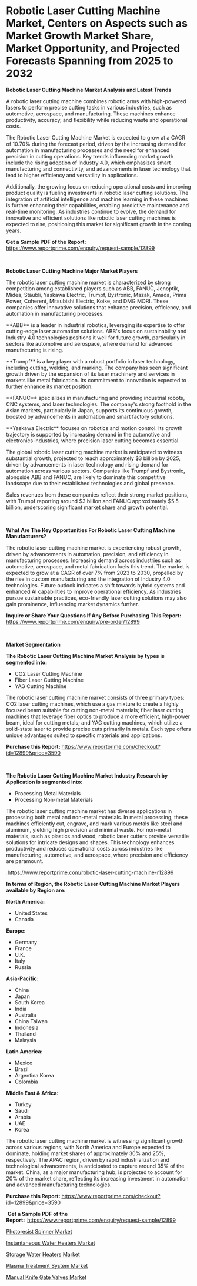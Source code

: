 <p><h1>Robotic Laser Cutting Machine Market, Centers on Aspects such as Market Growth Market Share, Market Opportunity, and Projected Forecasts Spanning from 2025 to 2032</h1></p><p><strong>Robotic Laser Cutting Machine Market Analysis and Latest Trends</strong></p>
<p><p>A robotic laser cutting machine combines robotic arms with high-powered lasers to perform precise cutting tasks in various industries, such as automotive, aerospace, and manufacturing. These machines enhance productivity, accuracy, and flexibility while reducing waste and operational costs. </p><p>The Robotic Laser Cutting Machine Market is expected to grow at a CAGR of 10.70% during the forecast period, driven by the increasing demand for automation in manufacturing processes and the need for enhanced precision in cutting operations. Key trends influencing market growth include the rising adoption of Industry 4.0, which emphasizes smart manufacturing and connectivity, and advancements in laser technology that lead to higher efficiency and versatility in applications. </p><p>Additionally, the growing focus on reducing operational costs and improving product quality is fueling investments in robotic laser cutting solutions. The integration of artificial intelligence and machine learning in these machines is further enhancing their capabilities, enabling predictive maintenance and real-time monitoring. As industries continue to evolve, the demand for innovative and efficient solutions like robotic laser cutting machines is expected to rise, positioning this market for significant growth in the coming years.</p></p>
<p><strong>Get a Sample PDF of the Report:&nbsp;</strong> <a href="https://www.reportprime.com/enquiry/request-sample/12899?utm_campaign=1137&utm_medium=2&utm_source=Github&utm_content=ia&utm_term=19032025&utm_id=robotic-laser-cutting-machine">https://www.reportprime.com/enquiry/request-sample/12899</a></p>
<p>&nbsp;</p>
<p><strong>Robotic Laser Cutting Machine Major Market Players</strong></p>
<p><p>The robotic laser cutting machine market is characterized by strong competition among established players such as ABB, FANUC, Jenoptik, Midea, Stäubli, Yaskawa Electric, Trumpf, Bystronic, Mazak, Amada, Prima Power, Coherent, Mitsubishi Electric, Koike, and DMG MORI. These companies offer innovative solutions that enhance precision, efficiency, and automation in manufacturing processes.</p><p>**ABB** is a leader in industrial robotics, leveraging its expertise to offer cutting-edge laser automation solutions. ABB's focus on sustainability and Industry 4.0 technologies positions it well for future growth, particularly in sectors like automotive and aerospace, where demand for advanced manufacturing is rising. </p><p>**Trumpf** is a key player with a robust portfolio in laser technology, including cutting, welding, and marking. The company has seen significant growth driven by the expansion of its laser machinery and services in markets like metal fabrication. Its commitment to innovation is expected to further enhance its market position.</p><p>**FANUC** specializes in manufacturing and providing industrial robots, CNC systems, and laser technologies. The company's strong foothold in the Asian markets, particularly in Japan, supports its continuous growth, boosted by advancements in automation and smart factory solutions.</p><p>**Yaskawa Electric** focuses on robotics and motion control. Its growth trajectory is supported by increasing demand in the automotive and electronics industries, where precision laser cutting becomes essential.</p><p>The global robotic laser cutting machine market is anticipated to witness substantial growth, projected to reach approximately $3 billion by 2025, driven by advancements in laser technology and rising demand for automation across various sectors. Companies like Trumpf and Bystronic, alongside ABB and FANUC, are likely to dominate this competitive landscape due to their established technologies and global presence. </p><p>Sales revenues from these companies reflect their strong market positions, with Trumpf reporting around $3 billion and FANUC approximately $5.5 billion, underscoring significant market share and growth potential.</p></p>
<p>&nbsp;</p>
<p><strong>What Are The Key Opportunities For Robotic Laser Cutting Machine Manufacturers?</strong></p>
<p><p>The robotic laser cutting machine market is experiencing robust growth, driven by advancements in automation, precision, and efficiency in manufacturing processes. Increasing demand across industries such as automotive, aerospace, and metal fabrication fuels this trend. The market is expected to grow at a CAGR of over 7% from 2023 to 2030, propelled by the rise in custom manufacturing and the integration of Industry 4.0 technologies. Future outlook indicates a shift towards hybrid systems and enhanced AI capabilities to improve operational efficiency. As industries pursue sustainable practices, eco-friendly laser cutting solutions may also gain prominence, influencing market dynamics further.</p></p>
<p><strong>Inquire or Share Your Questions If Any Before Purchasing This Report:</strong> <a href="https://www.reportprime.com/enquiry/pre-order/12899?utm_campaign=1137&utm_medium=2&utm_source=Github&utm_content=ia&utm_term=19032025&utm_id=robotic-laser-cutting-machine">https://www.reportprime.com/enquiry/pre-order/12899</a></p>
<p>&nbsp;</p>
<p><strong>Market Segmentation</strong></p>
<p><strong>The Robotic Laser Cutting Machine Market Analysis by types is segmented into:</strong></p>
<p><ul><li>CO2 Laser Cutting Machine</li><li>Fiber Laser Cutting Machine</li><li>YAG Cutting Machine</li></ul></p>
<p><p>The robotic laser cutting machine market consists of three primary types: CO2 laser cutting machines, which use a gas mixture to create a highly focused beam suitable for cutting non-metal materials; fiber laser cutting machines that leverage fiber optics to produce a more efficient, high-power beam, ideal for cutting metals; and YAG cutting machines, which utilize a solid-state laser to provide precise cuts primarily in metals. Each type offers unique advantages suited to specific materials and applications.</p></p>
<p><strong>Purchase this Report:&nbsp;</strong><a href="https://www.reportprime.com/checkout?id=12899&price=3590&utm_campaign=1137&utm_medium=2&utm_source=Github&utm_content=ia&utm_term=19032025&utm_id=robotic-laser-cutting-machine">https://www.reportprime.com/checkout?id=12899&price=3590</a></p>
<p>&nbsp;</p>
<p><strong>The Robotic Laser Cutting Machine Market Industry Research by Application is segmented into:</strong></p>
<p><ul><li>Processing Metal Materials</li><li>Processing Non-metal Materials</li></ul></p>
<p><p>The robotic laser cutting machine market has diverse applications in processing both metal and non-metal materials. In metal processing, these machines efficiently cut, engrave, and mark various metals like steel and aluminum, yielding high precision and minimal waste. For non-metal materials, such as plastics and wood, robotic laser cutters provide versatile solutions for intricate designs and shapes. This technology enhances productivity and reduces operational costs across industries like manufacturing, automotive, and aerospace, where precision and efficiency are paramount.</p></p>
<p><a href="https://www.reportprime.com/robotic-laser-cutting-machine-r12899?utm_campaign=1137&utm_medium=2&utm_source=Github&utm_content=ia&utm_term=19032025&utm_id=robotic-laser-cutting-machine">&nbsp;https://www.reportprime.com/robotic-laser-cutting-machine-r12899</a></p>
<p><strong>In terms of Region, the Robotic Laser Cutting Machine Market Players available by Region are:</strong></p>
<p>
    <p> <strong> North America: </strong>
        <ul>
            <li>United States</li>
            <li>Canada</li>
        </ul>
        </p> 
    <p> <strong> Europe: </strong>
        <ul>
            <li>Germany</li>
            <li>France</li>
            <li>U.K.</li>
            <li>Italy</li>
            <li>Russia</li>
        </ul>
        </p> 
    <p> <strong> Asia-Pacific: </strong>
        <ul>
            <li>China</li>
            <li>Japan</li>
            <li>South Korea</li>
            <li>India</li>
            <li>Australia</li>
            <li>China Taiwan</li>
            <li>Indonesia</li>
            <li>Thailand</li>
            <li>Malaysia</li>
        </ul>
        </p> 
    <p> <strong> Latin America: </strong>
        <ul>
            <li>Mexico</li>
            <li>Brazil</li>
            <li>Argentina Korea</li>
            <li>Colombia</li>
        </ul>
        </p> 
    <p> <strong> Middle East & Africa: </strong>
        <ul>
            <li>Turkey</li>
            <li>Saudi</li>
            <li>Arabia</li>
            <li>UAE</li>
            <li>Korea</li>
        </ul>
    </p>
    </p>
<p><p>The robotic laser cutting machine market is witnessing significant growth across various regions, with North America and Europe expected to dominate, holding market shares of approximately 30% and 25%, respectively. The APAC region, driven by rapid industrialization and technological advancements, is anticipated to capture around 35% of the market. China, as a major manufacturing hub, is projected to account for 20% of the market share, reflecting its increasing investment in automation and advanced manufacturing technologies.</p></p>
<p><strong>Purchase this Report: </strong><a href="https://www.reportprime.com/checkout?id=12899&price=3590&utm_campaign=1137&utm_medium=2&utm_source=Github&utm_content=ia&utm_term=19032025&utm_id=robotic-laser-cutting-machine">https://www.reportprime.com/checkout?id=12899&price=3590</a></p>
<p>&nbsp;<strong>Get a Sample PDF of the Report:&nbsp;&nbsp;</strong><a href="https://www.reportprime.com/enquiry/request-sample/12899?utm_campaign=1137&utm_medium=2&utm_source=Github&utm_content=ia&utm_term=19032025&utm_id=robotic-laser-cutting-machine">https://www.reportprime.com/enquiry/request-sample/12899</a></p>
<p><strong></strong></p>
<p><p><a href="https://github.com/roehrtizonov/Market-Research-Report-List-1/blob/main/photoresist-spinner-market.md?utm_campaign=1137&utm_medium=2&utm_source=Github&utm_content=ia&utm_term=19032025&utm_id=robotic-laser-cutting-machine">Photoresist Spinner Market</a></p><p><a href="https://github.com/sgroitrieu7f/Market-Research-Report-List-1/blob/main/instantaneous-water-heaters-market.md?utm_campaign=1137&utm_medium=2&utm_source=Github&utm_content=ia&utm_term=19032025&utm_id=robotic-laser-cutting-machine">Instantaneous Water Heaters Market</a></p><p><a href="https://github.com/paullsiskec4/Market-Research-Report-List-1/blob/main/storage-water-heaters-market.md?utm_campaign=1137&utm_medium=2&utm_source=Github&utm_content=ia&utm_term=19032025&utm_id=robotic-laser-cutting-machine">Storage Water Heaters Market</a></p><p><a href="https://github.com/zhininzacher/Market-Research-Report-List-1/blob/main/plasma-treatment-system-market.md?utm_campaign=1137&utm_medium=2&utm_source=Github&utm_content=ia&utm_term=19032025&utm_id=robotic-laser-cutting-machine">Plasma Treatment System Market</a></p><p><a href="https://github.com/donsonjupa/Market-Research-Report-List-1/blob/main/manual-knife-gate-valves-market.md?utm_campaign=1137&utm_medium=2&utm_source=Github&utm_content=ia&utm_term=19032025&utm_id=robotic-laser-cutting-machine">Manual Knife Gate Valves Market</a></p></p>